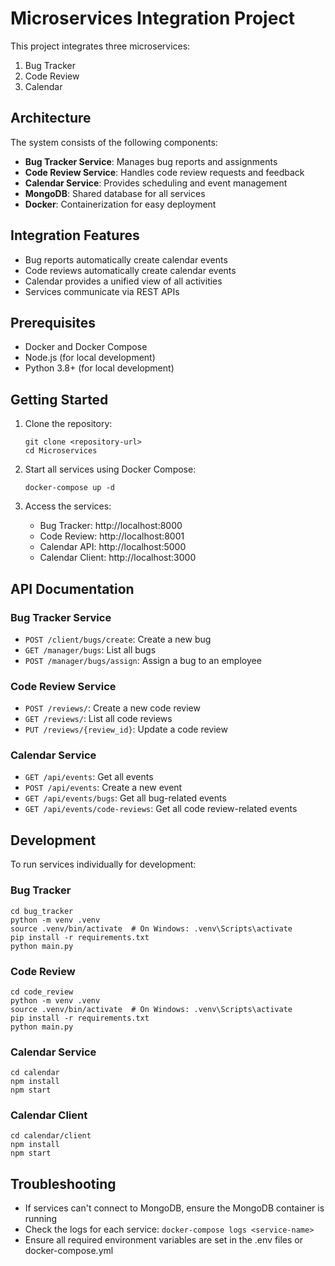 # Microservices Integration Project

This project integrates three microservices:
1. Bug Tracker
2. Code Review
3. Calendar

## Architecture

The system consists of the following components:

- **Bug Tracker Service**: Manages bug reports and assignments
- **Code Review Service**: Handles code review requests and feedback
- **Calendar Service**: Provides scheduling and event management
- **MongoDB**: Shared database for all services
- **Docker**: Containerization for easy deployment

## Integration Features

- Bug reports automatically create calendar events
- Code reviews automatically create calendar events
- Calendar provides a unified view of all activities
- Services communicate via REST APIs

## Prerequisites

- Docker and Docker Compose
- Node.js (for local development)
- Python 3.8+ (for local development)

## Getting Started

1. Clone the repository:
   ```
   git clone <repository-url>
   cd Microservices
   ```

2. Start all services using Docker Compose:
   ```
   docker-compose up -d
   ```

3. Access the services:
   - Bug Tracker: http://localhost:8000
   - Code Review: http://localhost:8001
   - Calendar API: http://localhost:5000
   - Calendar Client: http://localhost:3000

## API Documentation

### Bug Tracker Service
- `POST /client/bugs/create`: Create a new bug
- `GET /manager/bugs`: List all bugs
- `POST /manager/bugs/assign`: Assign a bug to an employee

### Code Review Service
- `POST /reviews/`: Create a new code review
- `GET /reviews/`: List all code reviews
- `PUT /reviews/{review_id}`: Update a code review

### Calendar Service
- `GET /api/events`: Get all events
- `POST /api/events`: Create a new event
- `GET /api/events/bugs`: Get all bug-related events
- `GET /api/events/code-reviews`: Get all code review-related events

## Development

To run services individually for development:

### Bug Tracker
```
cd bug_tracker
python -m venv .venv
source .venv/bin/activate  # On Windows: .venv\Scripts\activate
pip install -r requirements.txt
python main.py
```

### Code Review
```
cd code_review
python -m venv .venv
source .venv/bin/activate  # On Windows: .venv\Scripts\activate
pip install -r requirements.txt
python main.py
```

### Calendar Service
```
cd calendar
npm install
npm start
```

### Calendar Client
```
cd calendar/client
npm install
npm start
```

## Troubleshooting

- If services can't connect to MongoDB, ensure the MongoDB container is running
- Check the logs for each service: `docker-compose logs <service-name>`
- Ensure all required environment variables are set in the .env files or docker-compose.yml
